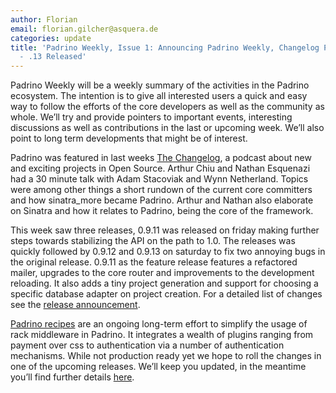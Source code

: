 ```yaml
---
author: Florian
email: florian.gilcher@asquera.de
categories: update
title: 'Padrino Weekly, Issue 1: Announcing Padrino Weekly, Changelog Podcast, 0.9.11
  - .13 Released'
---
```


Padrino Weekly will be a weekly summary of the activities in the Padrino ecosystem. The intention is to give all interested users a quick and easy way to follow the efforts of the core developers as well as the community as whole. We’ll try and provide pointers to important events, interesting discussions as well as contributions in the last or upcoming week. We’ll also point to long term developments that might be of interest.

<break>

Padrino was featured in last weeks [The Changelog](http://changelogshow.com/105/5806-episode-0-2-7-padrino-sinatra-based-ruby-web-framework), a podcast about new and exciting projects in Open Source. Arthur Chiu and Nathan Esquenazi had a 30 minute talk with Adam Stacoviak and Wynn Netherland. Topics were among other things a short rundown of the current core committers and how sinatra\_more became Padrino. Arthur and Nathan also elaborate on Sinatra and how it relates to Padrino, being the core of the framework.

This week saw three releases, 0.9.11 was released on friday making further steps towards stabilizing the API on the path to 1.0. The releases was quickly followed by 0.9.12 and 0.9.13 on saturday to fix two annoying bugs in the original release. 0.9.11 as the feature release features a refactored mailer, upgrades to the core router and improvements to the development reloading. It also adds a tiny project generation and support for choosing a specific database adapter on project creation. For a detailed list of changes see the [release announcement](http://www.padrinorb.com/blog/padrino-0-9-11-release-overview).

[Padrino recipes](http://github.com/padrino/padrino-recipes) are an ongoing long-term effort to simplify the usage of rack middleware in Padrino. It integrates a wealth of plugins ranging from payment over css to authentication via a number of authentication mechanisms. While not production ready yet we hope to roll the changes in one of the upcoming releases. We’ll keep you updated, in the meantime you’ll find further details [here](http://github.com/padrino/padrino-recipes).
